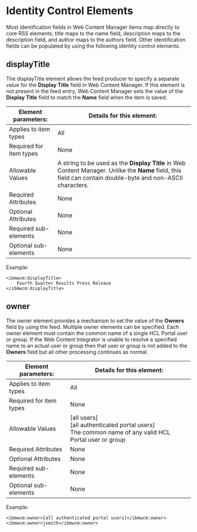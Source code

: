 # Identity Control Elements

Most identification fields in Web Content Manager items map directly to core RSS elements; title maps to the name field, description maps to the description field, and author maps to the authors field. Other identification fields can be populated by using the following identity control elements.

## displayTitle

The displayTitle element allows the feed producer to specify a separate value for the **Display Title** field in Web Content Manager. If this element is not present in the feed entry, Web Content Manager sets the value of the **Display Title** field to match the **Name** field when the item is saved.

|Element parameters:|Details for this element:|
|-------------------|-------------------------|
|Applies to item types|All|
|Required for item types|None|
|Allowable Values|A string to be used as the **Display Title** in Web Content Manager. Unlike the **Name** field, this field can contain double-byte and non-ASCII characters.|
|Required Attributes|None|
|Optional Attributes|None|
|Required sub-elements|None|
|Optional sub-elements|None|

Example:

```
<ibmwcm:displayTitle>
	Fourth Quarter Results Press Release
</ibmwcm:displayTitle>
```

## owner

The owner element provides a mechanism to set the value of the **Owners** field by using the feed. Multiple owner elements can be specified. Each owner element must contain the common name of a single HCL Portal user or group. If the Web Content Integrator is unable to resolve a specified name to an actual user or group then that user or group is not added to the **Owners** field but all other processing continues as normal.

|Element parameters:|Details for this element:|
|-------------------|-------------------------|
|Applies to item types|All|
|Required for item types|None|
|Allowable Values|\[all users\] <br>\[all authenticated portal users\] <br>The common name of any valid HCL Portal user or group|
|Required Attributes|None|
|Optional Attributes|None|
|Required sub-elements|None|
|Optional sub-elements|None|

Example:

```
<ibmwcm:owner>[all authenticated portal users]</ibmwcm:owner>
<ibmwcm:owner>jsmith</ibmwcm:owner>
```


